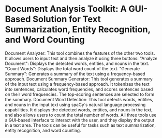# Document Analysis Toolkit: A GUI-Based Solution for Text Summarization, Entity Recognition, and Word Counting

Document Analyzer: This tool combines the features of the other two tools. It allows users to input text and then analyze it using three buttons:
"Analyze Document": Displays the detected words, entities, and nouns in the text.
"Count Words": Displays the total word count of the text.
"Generate Summary": Generates a summary of the text using a frequency-based approach.
Document Summary Generator: This tool generates a summary of the input text using a frequency-based approach. It tokenizes the text into sentences, calculates word frequencies, and scores sentences based on their word frequencies. The top-scoring sentences are selected to form the summary.
Document Word Detection: This tool detects words, entities, and nouns in the input text using spaCy's natural language processing capabilities. It displays the detected words, entities, and nouns in the text, and also allows users to count the total number of words.
All three tools use a GUI-based interface to interact with the user, and they display the output in a text area. The tools can be useful for tasks such as text summarization, entity recognition, and word counting.

